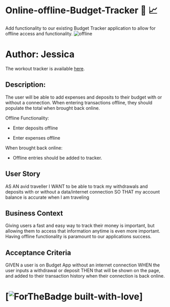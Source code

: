 # Online-offline-Budget-Tracker :calendar: :chart_with_upwards_trend:

Add functionality to our existing Budget Tracker application to allow for offline access and functionality.
![offline](https://user-images.githubusercontent.com/67834752/111911197-6c16f400-8a5c-11eb-84d6-3c269910b1da.gif)


# Author: Jessica

The workout tracker is available [here](https://offline-budget-jess.herokuapp.com/).

## Description:

The user will be able to add expenses and deposits to their budget with or without a connection. When entering transactions offline, they should populate the total when brought back online.

Offline Functionality:

- Enter deposits offline

- Enter expenses offline

When brought back online:

- Offline entries should be added to tracker.

## User Story

AS AN avid traveller
I WANT to be able to track my withdrawals and deposits with or without a data/internet connection
SO THAT my account balance is accurate when I am traveling

## Business Context

Giving users a fast and easy way to track their money is important, but allowing them to access that information anytime is even more important. Having offline functionality is paramount to our applications success.

## Acceptance Criteria

GIVEN a user is on Budget App without an internet connection
WHEN the user inputs a withdrawal or deposit
THEN that will be shown on the page, and added to their transaction history when their connection is back online.

# [![ForTheBadge built-with-love](https://ForTheBadge.com/images/badges/built-with-love.svg)]
